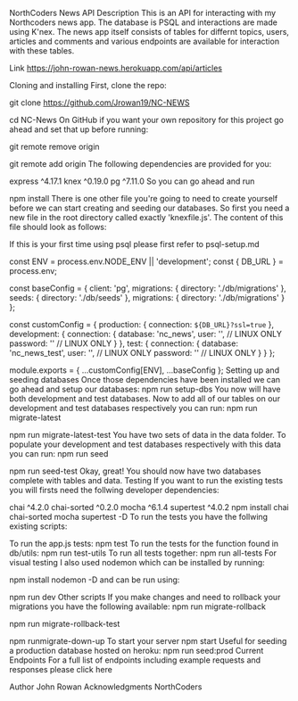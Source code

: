 NorthCoders News API
Description
This is an API for interacting with my Northcoders news app. The database is PSQL and interactions are made using K'nex. The news app itself consists of tables for differnt topics, users, articles and comments and various endpoints are available for interaction with these tables.

Link
https://john-rowan-news.herokuapp.com/api/articles

Cloning and installing
First, clone the repo:

git clone https://github.com/Jrowan19/NC-NEWS

cd NC-News
On GitHub if you want your own repository for this project go ahead and set that up before running:

git remote remove origin

git remote add origin <YOUR-GITHUB-URL>
The following dependencies are provided for you:

express ^4.17.1
knex ^0.19.0
pg ^7.11.0
So you can go ahead and run

npm install
There is one other file you're going to need to create yourself before we can start creating and seeding our databases. So first you need a new file in the root directory called exactly 'knexfile.js'. The content of this file should look as follows:

If this is your first time using psql please first refer to psql-setup.md

const ENV = process.env.NODE_ENV || 'development';
const { DB_URL } = process.env;

const baseConfig = {
client: 'pg',
migrations: {
directory: './db/migrations'
},
seeds: {
directory: './db/seeds'
},
migrations: {
directory: './db/migrations'
}
};

const customConfig = {
production: {
connection: `${DB_URL}?ssl=true`
},
development: {
connection: {
database: 'nc_news',
user: '<YOUR-PG-USERNAME-HERE>', // LINUX ONLY
password: '<YOUR-PG-PASSWORD-HERE>' // LINUX ONLY
}
},
test: {
connection: {
database: 'nc_news_test',
user: '<YOUR-PG-USERNAME-HERE>', // LINUX ONLY
password: '<YOUR-PG-PASSWORD-HERE>' // LINUX ONLY
}
}
};

module.exports = { ...customConfig[ENV], ...baseConfig };
Setting up and seeding databases
Once those dependencies have been installed we can go ahead and setup our databases:
npm run setup-dbs
You now will have both development and test databases. Now to add all of our tables on our development and test databases respectively you can run:
npm run migrate-latest

npm run migrate-latest-test
You have two sets of data in the data folder. To populate your development and test databases respectively with this data you can run:
npm run seed

npm run seed-test
Okay, great! You should now have two databases complete with tables and data.
Testing
If you want to run the existing tests you will firsts need the follwing developer dependencies:

chai ^4.2.0
chai-sorted ^0.2.0
mocha ^6.1.4
supertest ^4.0.2
npm install chai chai-sorted mocha supertest -D
To run the tests you have the follwing existing scripts:

To run the app.js tests:
npm test
To run the tests for the function found in db/utils:
npm run test-utils
To run all tests together:
npm run all-tests
For visual testing I also used nodemon which can be installed by running:

npm install nodemon -D
and can be run using:

npm run dev
Other scripts
If you make changes and need to rollback your migrations you have the following available:
npm run migrate-rollback

npm run migrate-rollback-test

npm runmigrate-down-up
To start your server
npm start
Useful for seeding a production database hosted on heroku:
npm run seed:prod
Current Endpoints
For a full list of endpoints including example requests and responses please click here

Author
John Rowan
Acknowledgments
NorthCoders
